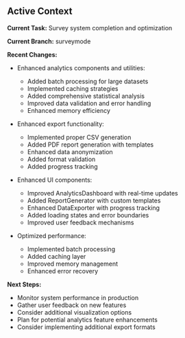 ## Active Context

**Current Task:** Survey system completion and optimization

**Current Branch:** surveymode

**Recent Changes:**

- Enhanced analytics components and utilities:
  - Added batch processing for large datasets
  - Implemented caching strategies
  - Added comprehensive statistical analysis
  - Improved data validation and error handling
  - Enhanced memory efficiency

- Enhanced export functionality:
  - Implemented proper CSV generation
  - Added PDF report generation with templates
  - Enhanced data anonymization
  - Added format validation
  - Added progress tracking

- Enhanced UI components:
  - Improved AnalyticsDashboard with real-time updates
  - Added ReportGenerator with custom templates
  - Enhanced DataExporter with progress tracking
  - Added loading states and error boundaries
  - Improved user feedback mechanisms

- Optimized performance:
  - Implemented batch processing
  - Added caching layer
  - Improved memory management
  - Enhanced error recovery

**Next Steps:**

- Monitor system performance in production
- Gather user feedback on new features
- Consider additional visualization options
- Plan for potential analytics feature enhancements
- Consider implementing additional export formats
